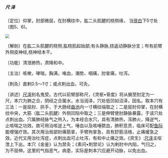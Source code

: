 ##### 尺 泽

〔定位〕仰掌，肘部微屈，在肘横纹中，肱二头肌腱的桡侧缘， 当[侠白](https://www.gmzyjc.com/read/zjs/zjs3.1.1-3-0.1.1.3.4.md)下5寸处（图5、6)。

<img src="img/图6.jpg" style="zoom:80%;" />

〔解剖〕在肱二头肌腱的桡侧,肱桡肌起始部;有头静脉,挠返动静脉分支；布有前臂外侧皮神经,桡神经本干。

〔功能〕清泄肺热，肃降和中。

〔主治〕咳嗽，哮喘，胸满，咯血，潮势、咽痛，肘挛痛，吐泻。   

〔刺灸〕直剌0.5〜1寸；或点刺出血，可灸。

〔讲述〕[尺泽](https://www.gmzyjc.com/read/zjs/zjs3.1.1-3-0.1.1.3.5.md)别名鬼受。古代以前臂部称尺，《灵枢•骨度》将从腕至肘定为一尺，本穴为肺之合，阴经之合属水，水当润泽，穴处低凹如沼泽，因名。取本穴有三法：一是屈肘、拱手，于大肠经[曲池](https://www.gmzyjc.com/read/zjs/zjs3.1.1-3-0.1.2.3.11.md)内一寸横纹端取之；二是屈肘仰掌，在肘横纹中央，大筋（肱二头肌腱）外侧凹陷中取之；三是伸臂使肘静脉暴露，于该穴处点刺出血。穴属肺经脉气之所入，为本经合水穴，具有清肺热，泻肺火，降逆气，止咳喘之功效。故可用治咳逆上气，唾血以及咳唾脓血，肺积息贲，临床可配[鱼际](https://www.gmzyjc.com/read/zjs/zjs3.1.1-3-0.1.1.3.10.md)能增强疗效。其次用治局部肘痛筋挛，手臂拘挛急，具有舒筋活络，止痛缓急之效。近代又用治吐泻症，点刺出血可止吐泻，有和中止痛之效。《资生》:[尺泽](https://www.gmzyjc.com/read/zjs/zjs3.1.1-3-0.1.1.3.5.md)主呕泄上下出。本穴《金鉴》认为禁灸；《素问•刺禁论》认为剌肘中内陷，气归之，为不屈伸。这里的气指恶气，病患，实际是刺本穴应避开动脉，以免出血。
